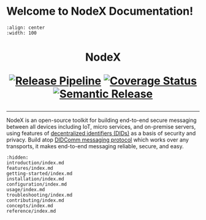 # Welcome to NodeX Documentation!

```{image} _assets/nodex_logo.svg
:align: center
:width: 100
```

<h1 style="text-align: center;">
NodeX
    
[![Release Pipeline](https://github.com/nodecross/nodex-agent/actions/workflows/release-pipeline.yml/badge.svg?branch=main)](https://github.com/nodecross/nodex-agent/actions/workflows/release-pipeline.yml) [![Coverage Status](https://coveralls.io/repos/github/nodecross/nodex-agent/badge.svg)](https://coveralls.io/github/nodecross/nodex-agent) [![Semantic Release](https://img.shields.io/badge/semantic--release-rust-B7410E?logo=semantic-release)](https://github.com/semantic-release/semantic-release)
</h1>

<hr />

NodeX is an open-source toolkit for building end-to-end secure messaging between all devices including IoT, micro services, and on-premise servers, using features of [decentralized identifiers (DIDs)](https://www.w3.org/TR/did-core/) as a basis of security and privacy. Build atop [DIDComm messaging protocol](https://github.com/decentralized-identity/didcomm-messaging) which works over any transports, it makes end-to-end messaging reliable, secure, and easy.

```{toctree}
:hidden:
introduction/index.md
features/index.md
getting-started/index.md
installation/index.md
configuration/index.md
usage/index.md
troubleshooting/index.md
contributing/index.md
concepts/index.md
reference/index.md
```
